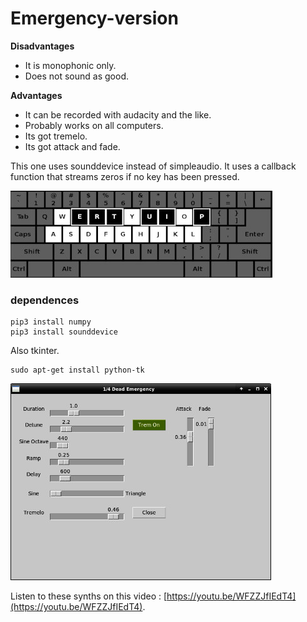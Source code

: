 # Emergency-version

**Disadvantages**
  - It is monophonic only.
  - Does not sound as good.

**Advantages**
  - It can be recorded with audacity and the like.
  - Probably works on all computers.
  - Its got tremelo.
  - Its got attack and fade.

This one uses sounddevice instead of simpleaudio.
It uses a callback function that streams zeros if no key
has been pressed.

![qde-layout](../images/kb_e.jpg)

### dependences

```
pip3 install numpy
pip3 install sounddevice
```
Also tkinter.

```
sudo apt-get install python-tk
```

![eqds-layout](../images/eqds.jpg)

Listen to these synths on this video : [https://youtu.be/WFZZJfIEdT4](https://youtu.be/WFZZJfIEdT4).
